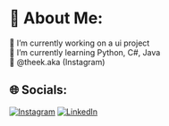 # 💫 About Me:
🔭 I’m currently working on a ui project <br>🌱 I’m currently learning Python, C#, Java<br>💬 @theek.aka (Instagram)


## 🌐 Socials:
[![Instagram](https://img.shields.io/badge/Instagram-%23E4405F.svg?logo=Instagram&logoColor=white)](https://instagram.com/theek.aka) [![LinkedIn](https://img.shields.io/badge/LinkedIn-%230077B5.svg?logo=linkedin&logoColor=white)](https://linkedin.com/in/theek) 
